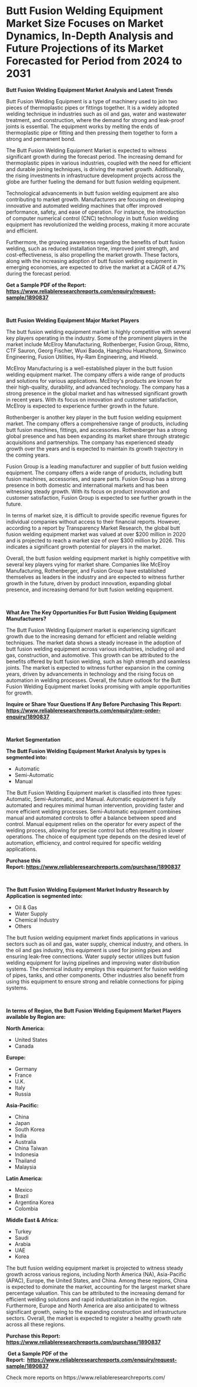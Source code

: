 <p><h1>Butt Fusion Welding Equipment Market Size Focuses on Market Dynamics, In-Depth Analysis and Future Projections of its Market Forecasted for Period from 2024 to 2031</h1></p><p><strong>Butt Fusion Welding Equipment Market Analysis and Latest Trends</strong></p>
<p><p>Butt Fusion Welding Equipment is a type of machinery used to join two pieces of thermoplastic pipes or fittings together. It is a widely adopted welding technique in industries such as oil and gas, water and wastewater treatment, and construction, where the demand for strong and leak-proof joints is essential. The equipment works by melting the ends of thermoplastic pipe or fitting and then pressing them together to form a strong and permanent bond.</p><p>The Butt Fusion Welding Equipment Market is expected to witness significant growth during the forecast period. The increasing demand for thermoplastic pipes in various industries, coupled with the need for efficient and durable joining techniques, is driving the market growth. Additionally, the rising investments in infrastructure development projects across the globe are further fueling the demand for butt fusion welding equipment.</p><p>Technological advancements in butt fusion welding equipment are also contributing to market growth. Manufacturers are focusing on developing innovative and automated welding machines that offer improved performance, safety, and ease of operation. For instance, the introduction of computer numerical control (CNC) technology in butt fusion welding equipment has revolutionized the welding process, making it more accurate and efficient.</p><p>Furthermore, the growing awareness regarding the benefits of butt fusion welding, such as reduced installation time, improved joint strength, and cost-effectiveness, is also propelling the market growth. These factors, along with the increasing adoption of butt fusion welding equipment in emerging economies, are expected to drive the market at a CAGR of 4.7% during the forecast period.</p></p>
<p><strong>Get a Sample PDF of the Report:&nbsp; <a href="https://www.reliableresearchreports.com/enquiry/request-sample/1890837">https://www.reliableresearchreports.com/enquiry/request-sample/1890837</a></strong></p>
<p>&nbsp;</p>
<p><strong>Butt Fusion Welding Equipment Major Market Players</strong></p>
<p><p>The butt fusion welding equipment market is highly competitive with several key players operating in the industry. Some of the prominent players in the market include McElroy Manufacturing, Rothenberger, Fusion Group, Ritmo, CTF Sauron, Georg Fischer, Wuxi Baoda, Hangzhou Huanzhong, Sinwinco Engineering, Fusion Utilities, Hy-Ram Engineering, and Hiweld.</p><p>McElroy Manufacturing is a well-established player in the butt fusion welding equipment market. The company offers a wide range of products and solutions for various applications. McElroy's products are known for their high-quality, durability, and advanced technology. The company has a strong presence in the global market and has witnessed significant growth in recent years. With its focus on innovation and customer satisfaction, McElroy is expected to experience further growth in the future.</p><p>Rothenberger is another key player in the butt fusion welding equipment market. The company offers a comprehensive range of products, including butt fusion machines, fittings, and accessories. Rothenberger has a strong global presence and has been expanding its market share through strategic acquisitions and partnerships. The company has experienced steady growth over the years and is expected to maintain its growth trajectory in the coming years.</p><p>Fusion Group is a leading manufacturer and supplier of butt fusion welding equipment. The company offers a wide range of products, including butt fusion machines, accessories, and spare parts. Fusion Group has a strong presence in both domestic and international markets and has been witnessing steady growth. With its focus on product innovation and customer satisfaction, Fusion Group is expected to see further growth in the future.</p><p>In terms of market size, it is difficult to provide specific revenue figures for individual companies without access to their financial reports. However, according to a report by Transparency Market Research, the global butt fusion welding equipment market was valued at over $200 million in 2020 and is projected to reach a market size of over $300 million by 2026. This indicates a significant growth potential for players in the market.</p><p>Overall, the butt fusion welding equipment market is highly competitive with several key players vying for market share. Companies like McElroy Manufacturing, Rothenberger, and Fusion Group have established themselves as leaders in the industry and are expected to witness further growth in the future, driven by product innovation, expanding global presence, and increasing demand for butt fusion welding equipment.</p></p>
<p>&nbsp;</p>
<p><strong>What Are The Key Opportunities For Butt Fusion Welding Equipment Manufacturers?</strong></p>
<p><p>The Butt Fusion Welding Equipment market is experiencing significant growth due to the increasing demand for efficient and reliable welding techniques. The market data shows a steady increase in the adoption of butt fusion welding equipment across various industries, including oil and gas, construction, and automotive. This growth can be attributed to the benefits offered by butt fusion welding, such as high strength and seamless joints. The market is expected to witness further expansion in the coming years, driven by advancements in technology and the rising focus on automation in welding processes. Overall, the future outlook for the Butt Fusion Welding Equipment market looks promising with ample opportunities for growth.</p></p>
<p><strong>Inquire or Share Your Questions If Any Before Purchasing This Report: <a href="https://www.reliableresearchreports.com/enquiry/pre-order-enquiry/1890837">https://www.reliableresearchreports.com/enquiry/pre-order-enquiry/1890837</a></strong></p>
<p>&nbsp;</p>
<p><strong>Market Segmentation</strong></p>
<p><strong>The Butt Fusion Welding Equipment Market Analysis by types is segmented into:</strong></p>
<p><ul><li>Automatic</li><li>Semi-Automatic</li><li>Manual</li></ul></p>
<p><p>The Butt Fusion Welding Equipment market is classified into three types: Automatic, Semi-Automatic, and Manual. Automatic equipment is fully automated and requires minimal human intervention, providing faster and more efficient welding processes. Semi-Automatic equipment combines manual and automated controls to offer a balance between speed and control. Manual equipment relies on the operator for every aspect of the welding process, allowing for precise control but often resulting in slower operations. The choice of equipment type depends on the desired level of automation, efficiency, and control required for specific welding applications.</p></p>
<p><strong>Purchase this Report:&nbsp;<a href="https://www.reliableresearchreports.com/purchase/1890837">https://www.reliableresearchreports.com/purchase/1890837</a></strong></p>
<p>&nbsp;</p>
<p><strong>The Butt Fusion Welding Equipment Market Industry Research by Application is segmented into:</strong></p>
<p><ul><li>Oil & Gas</li><li>Water Supply</li><li>Chemical Industry</li><li>Others</li></ul></p>
<p><p>The butt fusion welding equipment market finds applications in various sectors such as oil and gas, water supply, chemical industry, and others. In the oil and gas industry, this equipment is used for joining pipes and ensuring leak-free connections. Water supply sector utilizes butt fusion welding equipment for laying pipelines and improving water distribution systems. The chemical industry employs this equipment for fusion welding of pipes, tanks, and other components. Other industries also benefit from using this equipment to ensure strong and reliable connections for piping systems.</p></p>
<p>&nbsp;</p>
<p><strong>In terms of Region, the Butt Fusion Welding Equipment Market Players available by Region are:</strong></p>
<p>
    <p> <strong> North America: </strong>
        <ul>
            <li>United States</li>
            <li>Canada</li>
        </ul>
        </p> 
    <p> <strong> Europe: </strong>
        <ul>
            <li>Germany</li>
            <li>France</li>
            <li>U.K.</li>
            <li>Italy</li>
            <li>Russia</li>
        </ul>
        </p> 
    <p> <strong> Asia-Pacific: </strong>
        <ul>
            <li>China</li>
            <li>Japan</li>
            <li>South Korea</li>
            <li>India</li>
            <li>Australia</li>
            <li>China Taiwan</li>
            <li>Indonesia</li>
            <li>Thailand</li>
            <li>Malaysia</li>
        </ul>
        </p> 
    <p> <strong> Latin America: </strong>
        <ul>
            <li>Mexico</li>
            <li>Brazil</li>
            <li>Argentina Korea</li>
            <li>Colombia</li>
        </ul>
        </p> 
    <p> <strong> Middle East & Africa: </strong>
        <ul>
            <li>Turkey</li>
            <li>Saudi</li>
            <li>Arabia</li>
            <li>UAE</li>
            <li>Korea</li>
        </ul>
    </p>
    </p>
<p><p>The butt fusion welding equipment market is projected to witness steady growth across various regions, including North America (NA), Asia-Pacific (APAC), Europe, the United States, and China. Among these regions, China is expected to dominate the market, accounting for the largest market share percentage valuation. This can be attributed to the increasing demand for efficient welding solutions and rapid industrialization in the region. Furthermore, Europe and North America are also anticipated to witness significant growth, owing to the expanding construction and infrastructure sectors. Overall, the market is expected to register a healthy growth rate across all these regions.</p></p>
<p><strong>Purchase this Report: <a href="https://www.reliableresearchreports.com/purchase/1890837">https://www.reliableresearchreports.com/purchase/1890837</a></strong></p>
<p>&nbsp;<strong>Get a Sample PDF of the Report:&nbsp;&nbsp;<a href="https://www.reliableresearchreports.com/enquiry/request-sample/1890837">https://www.reliableresearchreports.com/enquiry/request-sample/1890837</a></strong></p>
<p><strong></strong></p>
<p>Check more reports on https://www.reliableresearchreports.com/</p>